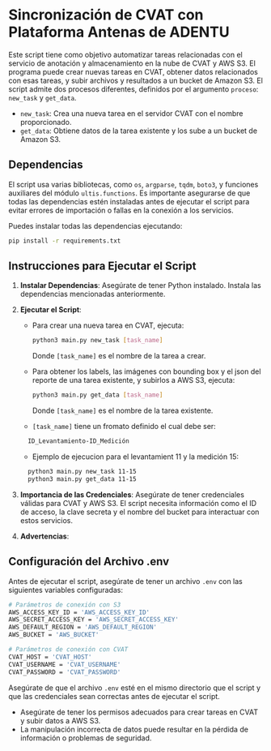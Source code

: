 
# Sincronización de CVAT con Plataforma Antenas de ADENTU

Este script tiene como objetivo automatizar tareas relacionadas con el servicio de anotación y almacenamiento en la nube de CVAT y AWS S3. El programa puede crear nuevas tareas en CVAT, obtener datos relacionados con esas tareas, y subir archivos y resultados a un bucket de Amazon S3. El script admite dos procesos diferentes, definidos por el argumento `proceso`: `new_task` y `get_data`.

- `new_task`: Crea una nueva tarea en el servidor CVAT con el nombre proporcionado.
- `get_data`: Obtiene datos de la tarea existente y los sube a un bucket de Amazon S3.

## Dependencias

El script usa varias bibliotecas, como `os`, `argparse`, `tqdm`, `boto3`, y funciones auxiliares del módulo `ultis.functions`. Es importante asegurarse de que todas las dependencias estén instaladas antes de ejecutar el script para evitar errores de importación o fallas en la conexión a los servicios.

Puedes instalar todas las dependencias ejecutando:
```bash
pip install -r requirements.txt
```

## Instrucciones para Ejecutar el Script

1. **Instalar Dependencias**: Asegúrate de tener Python instalado. Instala las dependencias mencionadas anteriormente.

2. **Ejecutar el Script**:
   - Para crear una nueva tarea en CVAT, ejecuta:
     ```bash
     python3 main.py new_task [task_name]
     ```
     Donde `[task_name]` es el nombre de la tarea a crear.

   - Para obtener los labels, las imágenes con bounding box y el json del reporte de una tarea existente, y subirlos a AWS S3, ejecuta:
     ```bash
     python3 main.py get_data [task_name]
     ```
     Donde `[task_name]` es el nombre de la tarea existente.

   - `[task_name]` tiene un fromato definido el cual debe ser:
   ```bash
     ID_Levantamiento-ID_Medición
     ```
   - Ejemplo de ejecucion para el levantamient 11 y la medición 15:
   ```bash
     python3 main.py new_task 11-15
     python3 main.py get_data 11-15
     ```
     
3. **Importancia de las Credenciales**:
   Asegúrate de tener credenciales válidas para CVAT y AWS S3. El script necesita información como el ID de acceso, la clave secreta y el nombre del bucket para interactuar con estos servicios.

4. **Advertencias**:

## Configuración del Archivo .env

Antes de ejecutar el script, asegúrate de tener un archivo `.env` con las siguientes variables configuradas:
```bash
# Parámetros de conexión con S3
AWS_ACCESS_KEY_ID = 'AWS_ACCESS_KEY_ID'
AWS_SECRET_ACCESS_KEY = 'AWS_SECRET_ACCESS_KEY'
AWS_DEFAULT_REGION = 'AWS_DEFAULT_REGION'
AWS_BUCKET = 'AWS_BUCKET'

# Parámetros de conexión con CVAT
CVAT_HOST = 'CVAT_HOST'
CVAT_USERNAME = 'CVAT_USERNAME'
CVAT_PASSWORD = 'CVAT_PASSWORD'
```

Asegúrate de que el archivo `.env` esté en el mismo directorio que el script y que las credenciales sean correctas antes de ejecutar el script.
   - Asegúrate de tener los permisos adecuados para crear tareas en CVAT y subir datos a AWS S3.
   - La manipulación incorrecta de datos puede resultar en la pérdida de información o problemas de seguridad.
